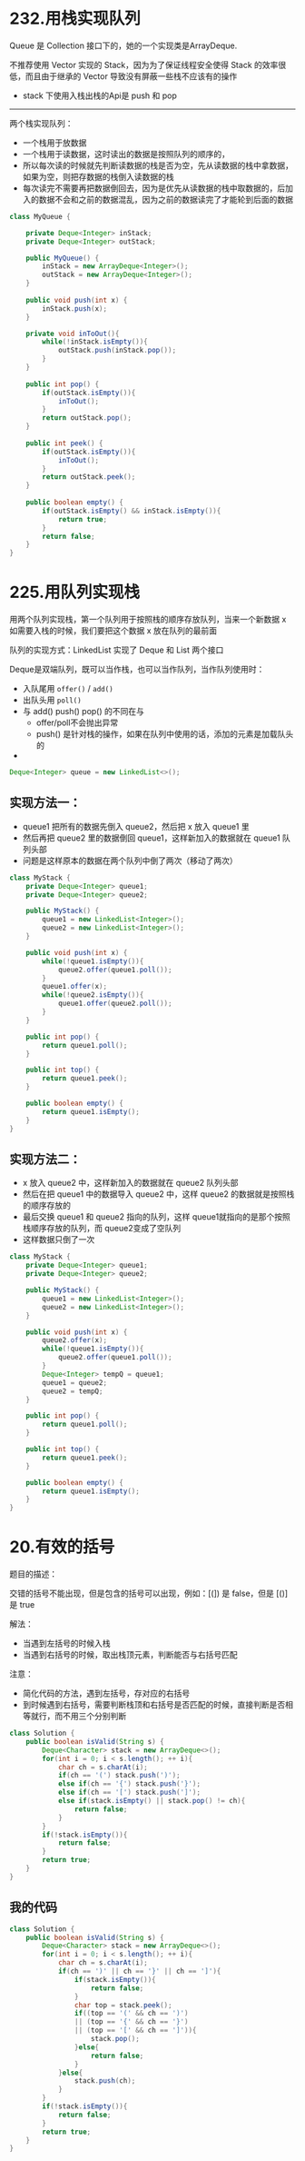 # 232.用栈实现队列

Queue 是 Collection 接口下的，她的一个实现类是ArrayDeque.

不推荐使用 Vector 实现的 Stack，因为为了保证线程安全使得 Stack 的效率很低，而且由于继承的 Vector 导致没有屏蔽一些栈不应该有的操作

- stack 下使用入栈出栈的Api是 push 和 pop

-----

两个栈实现队列：
- 一个栈用于放数据
- 一个栈用于读数据，这时读出的数据是按照队列的顺序的，
- 所以每次读的时候就先判断读数据的栈是否为空，先从读数据的栈中拿数据，如果为空，则把存数据的栈倒入读数据的栈
- 每次读完不需要再把数据倒回去，因为是优先从读数据的栈中取数据的，后加入的数据不会和之前的数据混乱，因为之前的数据读完了才能轮到后面的数据

```java
class MyQueue {

    private Deque<Integer> inStack;
    private Deque<Integer> outStack;

    public MyQueue() {
        inStack = new ArrayDeque<Integer>();
        outStack = new ArrayDeque<Integer>();
    }
    
    public void push(int x) {
        inStack.push(x);
    }

    private void inToOut(){
        while(!inStack.isEmpty()){
            outStack.push(inStack.pop());
        }
    }
    
    public int pop() {
        if(outStack.isEmpty()){
            inToOut();
        }
        return outStack.pop();
    }
    
    public int peek() {
        if(outStack.isEmpty()){
            inToOut();
        }
        return outStack.peek();
    }
    
    public boolean empty() {
        if(outStack.isEmpty() && inStack.isEmpty()){
            return true;
        }
        return false;
    }
}
```
# 225.用队列实现栈

用两个队列实现栈，第一个队列用于按照栈的顺序存放队列，当来一个新数据 x 如需要入栈的时候，我们要把这个数据 x 放在队列的最前面

队列的实现方式：LinkedList 实现了 Deque 和 List 两个接口

Deque是双端队列，既可以当作栈，也可以当作队列，当作队列使用时：
- 入队尾用 `offer()` / `add()`
- 出队头用 `poll()`
- 与 add() push() pop() 的不同在与 
  - offer/poll不会抛出异常
  - push() 是针对栈的操作，如果在队列中使用的话，添加的元素是加载队头的
- 
```java
Deque<Integer> queue = new LinkedList<>();
```

## 实现方法一：
- queue1 把所有的数据先倒入 queue2，然后把 x 放入 queue1 里
- 然后再把 queue2 里的数据倒回 queue1，这样新加入的数据就在 queue1 队列头部
- 问题是这样原本的数据在两个队列中倒了两次（移动了两次）

```java
class MyStack {
    private Deque<Integer> queue1;
    private Deque<Integer> queue2;

    public MyStack() {
        queue1 = new LinkedList<Integer>();
        queue2 = new LinkedList<Integer>();
    }

    public void push(int x) {
        while(!queue1.isEmpty()){
            queue2.offer(queue1.poll());
        }
        queue1.offer(x);
        while(!queue2.isEmpty()){
            queue1.offer(queue2.poll());
        }
    }

    public int pop() {
        return queue1.poll();
    }

    public int top() {
        return queue1.peek();
    }

    public boolean empty() {
        return queue1.isEmpty();
    }
}

```

## 实现方法二：
- x 放入 queue2 中，这样新加入的数据就在 queue2 队列头部
- 然后在把 queue1 中的数据导入 queue2 中，这样 queue2 的数据就是按照栈的顺序存放的
- 最后交换 queue1 和 queue2 指向的队列，这样 queue1就指向的是那个按照栈顺序存放的队列，而 queue2变成了空队列
- 这样数据只倒了一次

```java
class MyStack {
    private Deque<Integer> queue1;
    private Deque<Integer> queue2;

    public MyStack() {
        queue1 = new LinkedList<Integer>();
        queue2 = new LinkedList<Integer>();
    }

    public void push(int x) {
        queue2.offer(x);
        while(!queue1.isEmpty()){
            queue2.offer(queue1.poll());
        }
        Deque<Integer> tempQ = queue1;
        queue1 = queue2;
        queue2 = tempQ;
    }

    public int pop() {
        return queue1.poll();
    }

    public int top() {
        return queue1.peek();
    }

    public boolean empty() {
        return queue1.isEmpty();
    }
}
```

# 20.有效的括号

题目的描述：

交错的括号不能出现，但是包含的括号可以出现，例如：[(]) 是 false，但是 [()] 是 true

解法：
- 当遇到左括号的时候入栈
- 当遇到右括号的时候，取出栈顶元素，判断能否与右括号匹配

注意：
- 简化代码的方法，遇到左括号，存对应的右括号
- 到时候遇到右括号，需要判断栈顶和右括号是否匹配的时候，直接判断是否相等就行，而不用三个分别判断

```java
class Solution {
    public boolean isValid(String s) {
        Deque<Character> stack = new ArrayDeque<>();
        for(int i = 0; i < s.length(); ++ i){
            char ch = s.charAt(i);
            if(ch == '(') stack.push(')');
            else if(ch == '{') stack.push('}');
            else if(ch == '[') stack.push(']');
            else if(stack.isEmpty() || stack.pop() != ch){
                return false;
            }
        }
        if(!stack.isEmpty()){
            return false;
        }
        return true;
    }
}
```

## 我的代码

```java
class Solution {
    public boolean isValid(String s) {
        Deque<Character> stack = new ArrayDeque<>();
        for(int i = 0; i < s.length(); ++ i){
            char ch = s.charAt(i);
            if(ch == ')' || ch == '}' || ch == ']'){
                if(stack.isEmpty()){
                    return false;
                }
                char top = stack.peek();
                if((top == '(' && ch == ')') 
                || (top == '{' && ch == '}')
                || (top == '[' && ch == ']')){
                    stack.pop();
                }else{
                    return false;
                }
            }else{
                stack.push(ch);
            }
        }
        if(!stack.isEmpty()){
            return false;
        }
        return true;
    }
}
```



